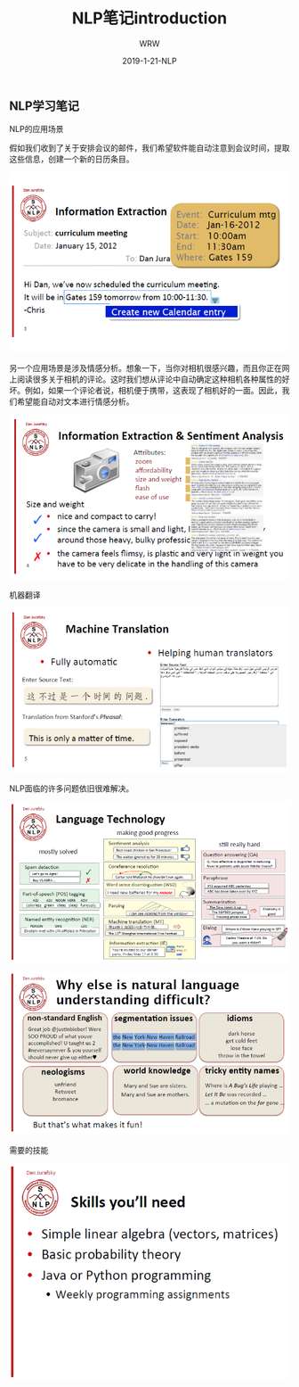 ﻿---
layout:     post
title:      NLP笔记introduction
subtitle:   
date:       2019-1-21-NLP
author:     WRW
header-img: img/post-bg-cook.jpg
catalog: true
tags:
    - NLP
---


## NLP学习笔记

NLP的应用场景

假如我们收到了关于安排会议的邮件，我们希望软件能自动注意到会议时间，提取这些信息，创建一个新的日历条目。

![](img/2019-1-21-NLP笔记introduction/1.png)

另一个应用场景是涉及情感分析。想象一下，当你对相机很感兴趣，而且你正在网上阅读很多关于相机的评论。这时我们想从评论中自动确定这种相机各种属性的好坏。例如，如果一个评论者说，相机便于携带，这表现了相机好的一面。因此，我们希望能自动对文本进行情感分析。

![](img/2019-1-21-NLP笔记introduction/2.png)

机器翻译

![](img/2019-1-21-NLP笔记introduction/3.png)

NLP面临的许多问题依旧很难解决。

![](img/2019-1-21-NLP笔记introduction/4.png)

![](img/2019-1-21-NLP笔记introduction/5.png)

需要的技能

![](img/2019-1-21-NLP笔记introduction/6.png)
